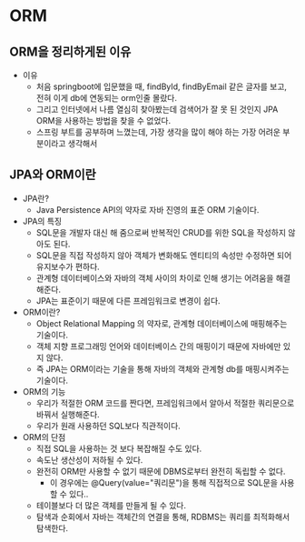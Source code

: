 # ORM

## ORM을 정리하게된 이유
- 이유
    - 처음 springboot에 입문했을 때, findById, findByEmail 같은 글자를 보고, 전혀 이게 db에 연동되는 orm인줄 몰랐다.
    - 그리고 인터넷에서 나름 열심히 찾아봤는데 검색어가 잘 못 된 것인지 JPA ORM을 사용하는 방법을 찾을 수 없었다.
    - 스프링 부트를 공부하며 느꼈는데, 가장 생각을 많이 해야 하는 가장 어려운 부분이라고 생각해서

## JPA와 ORM이란
- JPA란?
    - Java Persistence API의 약자로 자바 진영의 표준 ORM 기술이다.
- JPA의 특징
    - SQL문을 개발자 대신 해 줌으로써 반복적인 CRUD를 위한 SQL을 작성하지 않아도 된다.
    - SQL문을 직접 작성하지 않아 객체가 변화해도 엔티티의 속성만 수정하면 되어 유지보수가 편하다.
    - 관계형 데이터베이스와 자바의 객체 사이의 차이로 인해 생기는 어려움을 해결해준다.
    - JPA는 표준이기 때문에 다른 프레임워크로 변경이 쉽다.
- ORM이란?
    - Object Relational Mapping 의 약자로, 관계형 데이터베이스에 매핑해주는 기술이다.
    - 객체 지향 프로그래밍 언어와 데이터베이스 간의 매핑이기 때문에 자바에만 있지 않다.
    - 즉 JPA는 ORM이라는 기술을 통해 자바의 객체와 관계형 db를 매핑시켜주는 기술이다.
- ORM의 기능
    - 우리가 적절한 ORM 코드를 짠다면, 프레임워크에서 알아서 적절한 쿼리문으로 바꿔서 실행해준다.
    - 우리가 원래 사용하던 SQL보다 직관적이다.
- ORM의 단점
    - 직접 SQL을 사용하는 것 보다 복잡해질 수도 있다.
    - 속도난 생산성이 저하될 수 있다.
    - 완전히 ORM만 사용할 수 없기 때문에 DBMS로부터 완전히 독립할 수 없다.
        - 이 경우에는 @Query(value="쿼리문")을 통해 직접적으로 SQL문을 사용할 수 있다..
    - 테이블보다 더 많은 객체를 만들게 될 수 있다.
    - 탐색과 순회에서 자바는 객체간의 연결을 통해, RDBMS는 쿼리를 최적화해서 탐색한다.